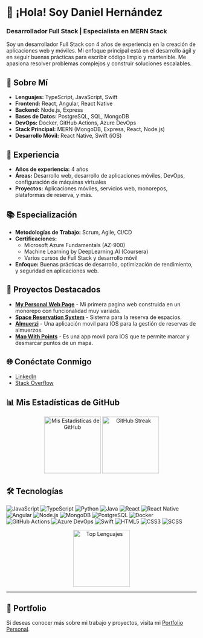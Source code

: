 # 👋 ¡Hola! Soy Daniel Hernández

### Desarrollador Full Stack | Especialista en MERN Stack

Soy un desarrollador Full Stack con 4 años de experiencia en la creación de aplicaciones web y móviles. Mi enfoque principal está en el desarrollo ágil y en seguir buenas prácticas para escribir código limpio y mantenible. Me apasiona resolver problemas complejos y construir soluciones escalables.


## 🚀 Sobre Mí

- **Lenguajes:** TypeScript, JavaScript, Swift
- **Frontend:** React, Angular, React Native
- **Backend:** Node.js, Express
- **Bases de Datos:** PostgreSQL, SQL, MongoDB
- **DevOps:** Docker, GitHub Actions, Azure DevOps
- **Stack Principal:** MERN (MongoDB, Express, React, Node.js)
- **Desarrollo Móvil:** React Native, Swift (iOS)

## 🎯 Experiencia

- **Años de experiencia:** 4 años
- **Áreas:** Desarrollo web, desarrollo de aplicaciones móviles, DevOps, configuración de máquinas virtuales
- **Proyectos:** Aplicaciones móviles, servicios web, monorepos, plataformas de reserva, y más.

## 📚 Especialización

- **Metodologías de Trabajo:** Scrum, Agile, CI/CD
- **Certificaciones:** 
  - Microsoft Azure Fundamentals (AZ-900)
  - Machine Learning by DeepLearning.AI (Coursera)
  - Varios cursos de Full Stack y desarrollo móvil
- **Enfoque:** Buenas prácticas de desarrollo, optimización de rendimiento, y seguridad en aplicaciones web.

## 💼 Proyectos Destacados

- [**My Personal Web Page**](https://github.com/redom69/myPersonalAppWeb) - Mi primera pagina web construida en un monorepo con funcionalidad muy variada.
- [**Space Reservation System**](https://github.com/redom69/Space-Reservation-System) - Sistema para la reserva de espacios.
- [**Almuerzi**](https://github.com/redom69/almuerzi) - Una aplicación movil para IOS para la gestión de reservas de almuerzos.
- [**Map With Points**](https://github.com/redom69/MapWithPoints) - Es una app movil para IOS que te permite marcar y desmarcar puntos de un mapa.


## 🌐 Conéctate Conmigo

- [LinkedIn](https://www.linkedin.com/in/daniel-hernandez-puerto-57a093194/)
- [Stack Overflow](https://stackoverflow.com/users/22245024/daniel-hernandez)

## 📊 Mis Estadísticas de GitHub

<div align="center">
  <img src="https://github-readme-stats.vercel.app/api?username=redom69&show_icons=true&theme=radical" alt="Mis Estadísticas de GitHub" height="150px"/>
  <img src="https://github-readme-streak-stats.herokuapp.com/?user=redom69&theme=radical" alt="GitHub Streak" height="150px"/>
</div>


## 🛠️ Tecnologías

![JavaScript](https://img.shields.io/badge/-JavaScript-333333?style=flat&logo=javascript)
![TypeScript](https://img.shields.io/badge/-TypeScript-333333?style=flat&logo=typescript)
![Python](https://img.shields.io/badge/-Python-333333?style=flat&logo=python)
![Java](https://img.shields.io/badge/-Java-333333?style=flat&logo=java)
![React](https://img.shields.io/badge/-React-333333?style=flat&logo=react)
![React Native](https://img.shields.io/badge/-React%20Native-333333?style=flat&logo=react)
![Angular](https://img.shields.io/badge/-Angular-333333?style=flat&logo=angular)
![Node.js](https://img.shields.io/badge/-Node.js-333333?style=flat&logo=node.js)
![MongoDB](https://img.shields.io/badge/-MongoDB-333333?style=flat&logo=mongodb)
![PostgreSQL](https://img.shields.io/badge/-PostgreSQL-333333?style=flat&logo=postgresql)
![Docker](https://img.shields.io/badge/-Docker-333333?style=flat&logo=docker)
![GitHub Actions](https://img.shields.io/badge/-GitHub%20Actions-333333?style=flat&logo=githubactions)
![Azure DevOps](https://img.shields.io/badge/-Azure%20DevOps-333333?style=flat&logo=azuredevops)
![Swift](https://img.shields.io/badge/-Swift-333333?style=flat&logo=swift)
![HTML5](https://img.shields.io/badge/-HTML5-333333?style=flat&logo=html5)
![CSS3](https://img.shields.io/badge/-CSS3-333333?style=flat&logo=css3)
![SCSS](https://img.shields.io/badge/-SCSS-333333?style=flat&logo=sass)

<div align="center">
  <img src="https://github-readme-stats.vercel.app/api/top-langs/?username=redom69&layout=compact&theme=radical" alt="Top Lenguajes" height="150px"/>
</div>


---

## 🎨 Portfolio

Si deseas conocer más sobre mi trabajo y proyectos, visita mi [Portfolio Personal](https://github.com/redom69?tab=repositories).

